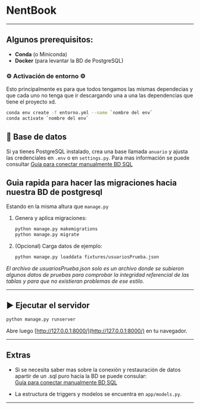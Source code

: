# NentBook

---

## Algunos prerequisitos:

* **Conda** (o Miniconda)
* **Docker** (para levantar la BD de PostgreSQL)

### ⚙️ Activación de entorno ⚙️

Esto principalmente es para que todos tengamos las mismas dependecias y que cada uno no tenga que ir descargando una a una las dependencias que tiene el proyecto xd.

```bash
conda env create -f entorno.yml --name `nombre del env`
conda activate `nombre del env`
```

## 🐳 Base de datos 

Si ya tienes PostgreSQL instalado, crea una base llamada `anuario` y ajusta las credenciales en `.env` o en `settings.py`. Para mas información se puede consultar [Guía para conectar manualmente BD SQL](Guia%20para%20conectar%20manualmente%20BD%20sql.md)

##  Guia rapida para hacer las migraciones hacia nuestra BD de postgresql 

Estando en la misma altura que `manage.py`

1. Genera y aplica migraciones:

   ```bash
   python manage.py makemigrations
   python manage.py migrate
   ```
2. (Opcional) Carga datos de ejemplo:

   ```bash
   python manage.py loaddata fixtures/usuariosPrueba.json
   ```

*El archivo de usuariosPrueba.json solo es un archivo donde se subieron algunos datos de pruebas para comprobar la integridad referencial de las tablas y para que no existieran problemas de ese estilo.*

---

## ▶️ Ejecutar el servidor

```bash
python manage.py runserver
```

Abre luego [http://127.0.0.1:8000/](http://127.0.0.1:8000/) en tu navegador.

---


## Extras

* Si se necesita saber mas sobre la conexión y restauración de datos apartir de un .sql puro hacía la BD se puede consular:  
  [Guía para conectar manualmente BD SQL](Guia%20para%20conectar%20manualmente%20BD%20sql.md)

* La estructura de triggers y modelos se encuentra en `app/models.py`.

---
